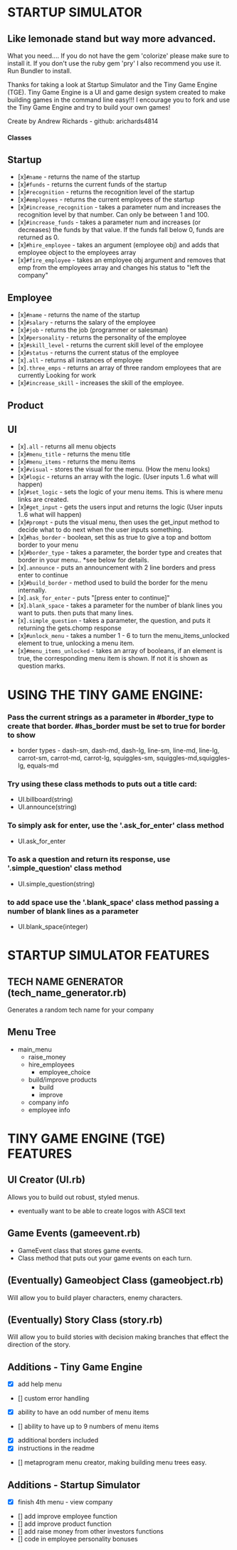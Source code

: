# STARTUP SIMULATOR
## Like lemonade stand but way more advanced.

What you need....
If you do not have the gem 'colorize' please make sure to install it. 
If you don't use the ruby gem 'pry' I also recommend you use it.
Run Bundler to install.

Thanks for taking a look at Startup Simulator and the Tiny Game Engine (TGE). 
Tiny Game Engine is a UI and game design system created to make building games
in the command line easy!!! I encourage you to fork and use the Tiny Game Engine
and try to build your own games! 

Create by Andrew Richards - github: arichards4814


#### Classes

## Startup
- [x]`#name` - returns the name of the startup
- [x]`#funds` - returns the current funds of the startup
- [x]`#recognition` - returns the recognition level of the startup
- [x]`#employees` - returns the current employees of the startup
- [x]`#increase_recognition` - takes a parameter num and increases the recognition level by that number. Can only be between 1 and 100.
- [x]`#increase_funds` - takes a parameter num and increases (or decreases) the funds by that value. If the funds fall below 0, funds are returned as 0.
- [x]`#hire_employee` - takes an argument (employee obj) and adds that employee object to the employees array
- [x]`#fire_employee` - takes an employee obj argument and removes that emp from the employees array and changes his status to "left the company"


## Employee
- [x]`#name` - returns the name of the startup
- [x]`#salary` - returns the salary of the employee
- [x]`#job` - returns the job (programmer or salesman)
- [x]`#personality` - returns the personality of the employee
- [x]`#skill_level` - returns the current skill level of the employee
- [x]`#status` - returns the current status of the employee
- [x]`.all` - returns all instances of employee
- [x]`.three_emps` - returns an array of three random employees that are currently Looking for work
- [x]`#increase_skill` - increases the skill of the employee.



## Product


## UI

- [x]`.all` - returns all menu objects
- [x]`#menu_title` - returns the menu title
- [x]`#menu_items` - returns the menu items
- [x]`#visual` - stores the visual for the menu. (How the menu looks)
- [x]`#logic` - returns an array with the logic. (User inputs 1..6 what will happen)
- [x]`#set_logic` - sets the logic of your menu items. This is where menu links are created. 
- [x]`#get_input` - gets the users input and returns the logic (User inputs 1..6 what will happen)
- [x]`#prompt` - puts the visual menu, then uses the get_input method to decide what to do next when the user inputs something. 
- [x]`#has_border` - boolean, set this as true to give a top and bottom border to your menu
- [x]`#border_type` - takes a parameter, the border type and creates that border in your menu.. *see below for details.
- [x]`.announce` - puts an announcement with 2 line borders and press enter to continue
- [x]`#build_border` - method used to build the border for the menu internally.
- [x]`.ask_for_enter` - puts "[press enter to continue]"
- [x]`.blank_space` - takes a parameter for the number of blank lines you want to puts. then puts that many lines.
- [x]`.simple_question` - takes a parameter, the question, and puts it returning the gets.chomp response
- [x]`#unlock_menu` - takes a number 1 - 6 to turn the menu_items_unlocked element to true, unlocking a menu item.
- [x]`#menu_items_unlocked` - takes an array of booleans, if an element is true, the corresponding menu item is shown. If not it is shown as question marks.

# USING THE TINY GAME ENGINE:

### Pass the current strings as a parameter in #border_type to create that border. #has_border must be set to true for border to show
* border types - dash-sm, dash-md, dash-lg, line-sm, line-md, line-lg, carrot-sm, carrot-md, carrot-lg, squiggles-sm, squiggles-md,squiggles-lg, equals-md

### Try using these class methods to puts out a title card: 
* UI.billboard(string)
* UI.announce(string)

### To simply ask for enter, use the '.ask_for_enter' class method
* UI.ask_for_enter

### To ask a question and return its response, use '.simple_question' class method
* UI.simple_question(string)

### to add space use the '.blank_space' class method passing a number of blank lines as a parameter
* UI.blank_space(integer)







# STARTUP SIMULATOR FEATURES

## TECH NAME GENERATOR (tech_name_generator.rb)
Generates a random tech name for your company

## Menu Tree
- main_menu
    * raise_money
    * hire_employees
        - employee_choice
    * build/improve products
        - build
        - improve
    * company info
    * employee info




# TINY GAME ENGINE (TGE) FEATURES

## UI Creator (UI.rb)
Allows you to build out robust, styled menus. 
- eventually want to be able to create logos with ASCII text

## Game Events (gameevent.rb)
- GameEvent class that stores game events. 
- Class method that puts out your game events on each turn.


## (Eventually) Gameobject Class (gameobject.rb)
Will allow you to build player characters, enemy characters.

## (Eventually) Story Class (story.rb)
Will allow you to build stories with decision making branches that effect the direction of the story.

## Additions - Tiny Game Engine

- [x] add help menu
- [] custom error handling
- [x] ability to have an odd number of menu items
- [] ability to have up to 9 numbers of menu items
- [x] additional borders included
- [x] instructions in the readme
- [] metaprogram menu creator, making building menu trees easy.

## Additions - Startup Simulator
- [x] finish 4th menu - view company
- [] add improve employee function
- [] add improve product function
- [] add raise money from other investors functions
- [] code in employee personality bonuses







